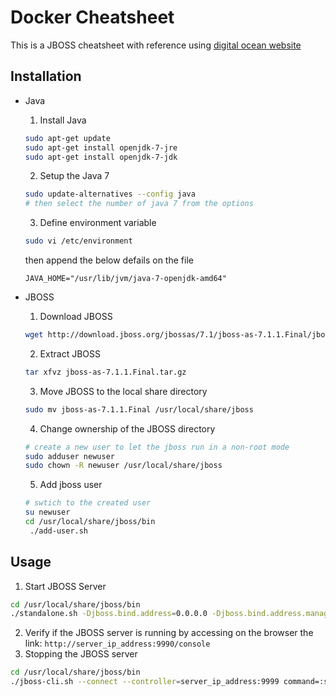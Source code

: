 # Docker Cheatsheet
This is a JBOSS cheatsheet with reference using [digital ocean website](https://www.digitalocean.com/community/tutorials/how-to-install-java-with-apt-get-on-ubuntu-16-04)


## Installation
* Java
    1. Install Java
    ```bash
    sudo apt-get update
    sudo apt-get install openjdk-7-jre
    sudo apt-get install openjdk-7-jdk
    ```
    2. Setup the Java 7
    ```bash
    sudo update-alternatives --config java
    # then select the number of java 7 from the options
    ```
    3. Define environment variable
    ```bash
    sudo vi /etc/environment
    ```
    then append the below defails on the file
    ```text
    JAVA_HOME="/usr/lib/jvm/java-7-openjdk-amd64"
    ```

* JBOSS
    1. Download JBOSS
    ```bash
    wget http://download.jboss.org/jbossas/7.1/jboss-as-7.1.1.Final/jboss-as-7.1.1.Final.tar.gz
    ```
    2. Extract JBOSS
    ```bash
    tar xfvz jboss-as-7.1.1.Final.tar.gz
    ```
    3. Move JBOSS to the local share directory
    ```bash
    sudo mv jboss-as-7.1.1.Final /usr/local/share/jboss
    ```
    4. Change ownership of the JBOSS directory
    ```bash
    # create a new user to let the jboss run in a non-root mode
    sudo adduser newuser
    sudo chown -R newuser /usr/local/share/jboss
    ```
    5. Add jboss user
    ```bash
    # swtich to the created user
    su newuser
    cd /usr/local/share/jboss/bin
     ./add-user.sh
    ```

## Usage
1. Start JBOSS Server
```bash
cd /usr/local/share/jboss/bin
./standalone.sh -Djboss.bind.address=0.0.0.0 -Djboss.bind.address.management=0.0.0.0&
```
2. Verify if the JBOSS server is running by accessing on the browser the link: `http://server_ip_address:9990/console`
3. Stopping the JBOSS server
```bash
cd /usr/local/share/jboss/bin
./jboss-cli.sh --connect --controller=server_ip_address:9999 command=:shutdown
```
